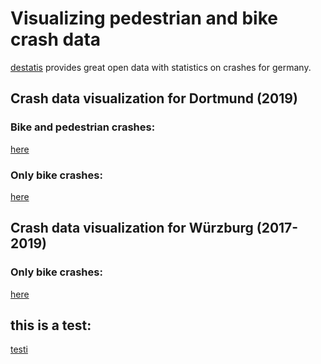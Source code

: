 # Visualizing pedestrian and bike crash data
[destatis](https://unfallatlas.statistikportal.de/_opendata2020.html) provides great open data with statistics on crashes for germany.

## Crash data visualization for Dortmund (2019)
### Bike and pedestrian crashes:
[here](https://github.com/cuteredpwnda/visualize_crashes/blob/main/html/dortmund/bike&pedestriancrashes.html)
### Only bike crashes:
[here](https://github.com/cuteredpwnda/visualize_crashes/blob/main/html/dortmund/bikecrashes.html)

## Crash data visualization for Würzburg (2017-2019)
### Only bike crashes:
[here](https://github.com/cuteredpwnda/visualize_crashes/blob/main/html/wuerzburg/bikecrashes.html)


## this is a test:

[testi](../DataScience/visualize_crashes/html/dortmund/pedestriancrashed.html)